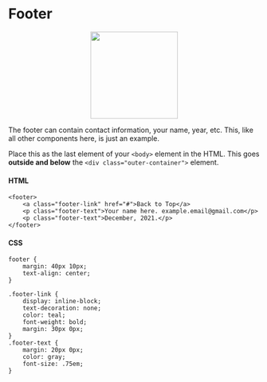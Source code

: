# Footer
<p align="center">
  <img height="175px" src="https://user-images.githubusercontent.com/43857043/145662078-8be5a08e-adbc-42d8-b543-607ab368e676.png">
</p>

The footer can contain contact information, your name, year, etc. This, like all other components here, is just an example.

Place this as the last element of your  `<body>` element in the HTML. 
This goes **outside and below** the `<div class="outer-container">` element.


#### HTML
```
<footer>
    <a class="footer-link" href="#">Back to Top</a>
    <p class="footer-text">Your name here. example.email@gmail.com</p>
    <p class="footer-text">December, 2021.</p>
</footer>
```

#### CSS
```
footer {
    margin: 40px 10px;
    text-align: center;
}

.footer-link {
    display: inline-block;
    text-decoration: none;
    color: teal;
    font-weight: bold;
    margin: 30px 0px;
}
.footer-text {
    margin: 20px 0px;
    color: gray;
    font-size: .75em;
}
```
